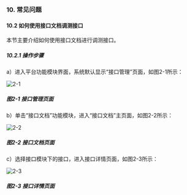 ### 10. 常见问题

#### 10.2 如何使用接口文档调测接口

本节主要介绍如何使用接口文档进行调测接口。

##### 10.2.1 操作步骤

a）进入平台功能模块界面，系统默认显示“接口管理”页面，如图2-1所示：

![2-1](https://www.feisuanyz.com/fsimage/ks-image/ks_10-1_img.png)

##### 图2-1 接口管理页面

b）单击“接口文档”功能模块，进入“接口文档”主页面，如图2-2所示：

![2-2](https://www.feisuanyz.com/fsimage/ks-image/ks_10-2_img.png)

##### 图2-2 接口文档页面

c）选择接口模块下的接口，进入接口详情页面，如图2-3所示：

![2-3](https://www.feisuanyz.com/fsimage/ks-image/ks_10-3_img.png)

##### 图2-3 接口详情页面
